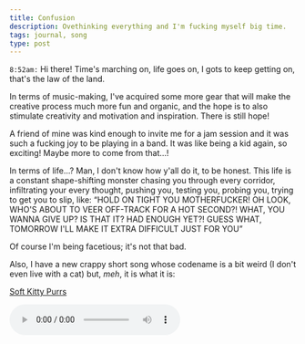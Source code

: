 ```yaml
---
title: Confusion
description: Ovethinking everything and I'm fucking myself big time.
tags: journal, song
type: post
---
```


`8:52am:` Hi there! Time's marching on, life goes on, I gots to keep getting on, that's the law of the land.

In terms of music-making, I've acquired some more gear that will make the creative process much more fun and organic, and the hope is to also stimulate creativity and motivation and inspiration. There is still hope!

A friend of mine was kind enough to invite me for a jam session and it was such a fucking joy to be playing in a band. It was like being a kid again, so exciting! Maybe more to come from that...!

In terms of life...? Man, I don't know how y'all do it, to be honest. This life is a constant shape-shifting monster chasing you through every corridor, infiltrating your every thought, pushing you, testing you, probing you, trying to get you to slip, like: “HOLD ON TIGHT YOU MOTHERFUCKER! OH LOOK, WHO'S ABOUT TO VEER OFF-TRACK FOR A HOT SECOND?! WHAT, YOU WANNA GIVE UP? IS THAT IT? HAD ENOUGH YET?! GUESS WHAT, TOMORROW I'LL MAKE IT EXTRA DIFFICULT JUST FOR YOU”

Of course I'm being facetious; it's not that bad.

Also, I have a new crappy short song whose codename is a bit weird (I don't even live with a cat) but, *meh*, it is what it is:

[Soft Kitty Purrs](/files/music/october2019/20191026-soft-kitty-purrs.mp3)

<audio controls src="/files/music/october2019/20191026-soft-kitty-purrs.mp3">
	Your browser does not support the <code>audio</code> element.
</audio>

